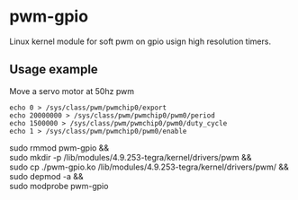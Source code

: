# pwm-gpio
Linux kernel module for soft pwm on gpio usign high resolution timers.

## Usage example

Move a servo motor at 50hz pwm

    echo 0 > /sys/class/pwm/pwmchip0/export
    echo 20000000 > /sys/class/pwm/pwmchip0/pwm0/period
    echo 1500000 > /sys/class/pwm/pwmchip0/pwm0/duty_cycle
    echo 1 > /sys/class/pwm/pwmchip0/pwm0/enable


sudo rmmod pwm-gpio && \
sudo mkdir -p /lib/modules/4.9.253-tegra/kernel/drivers/pwm && \
sudo cp ./pwm-gpio.ko /lib/modules/4.9.253-tegra/kernel/drivers/pwm/ && \
sudo depmod -a && \
sudo modprobe pwm-gpio